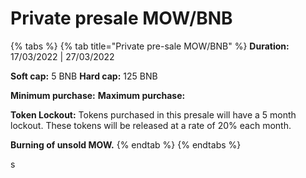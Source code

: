 # Private presale MOW/BNB



{% tabs %}
{% tab title="Private pre-sale MOW/BNB" %}
**Duration:**  17/03/2022  | 27/03/2022

**Soft cap:**     5 BNB  **Hard cap:** 125 BNB

**Minimum purchase:**  <mark style="color:yellow;"></mark>     **Maximum purchase:**&#x20;

**Token Lockout:** Tokens purchased in this presale will have a 5 month lockout. These tokens will be released at a rate of 20% each month.

**Burning of unsold MOW.**
{% endtab %}
{% endtabs %}

s
